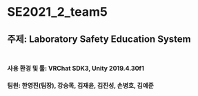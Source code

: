 # SE2021_2_team5

## 주제: Laboratory Safety Education System  <br/><br/>
#### 사용 환경 및 툴: VRChat SDK3, Unity 2019.4.30f1      

#### 팀원: 한영진(팀장), 강승목, 김재윤, 김진성, 손병호, 김예준
